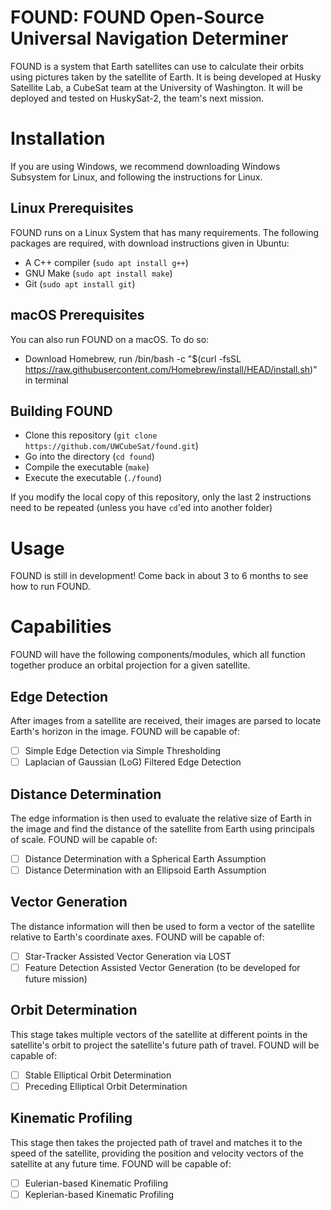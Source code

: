 # FOUND: FOUND Open-Source Universal Navigation Determiner

FOUND is a system that Earth satellites can use to calculate their orbits using pictures taken by the satellite of Earth. It is being developed at Husky Satellite Lab, a CubeSat team at the University of Washington. It will be deployed and tested on HuskySat-2, the team's next mission.

# Installation

If you are using Windows, we recommend downloading Windows Subsystem for Linux, and following the instructions for Linux.

## Linux Prerequisites
FOUND runs on a Linux System that has many requirements. The following packages are required, with download instructions given in Ubuntu:
- A C++ compiler (`sudo apt install g++`)
- GNU Make (`sudo apt install make`)
- Git (`sudo apt install git`)

## macOS Prerequisites
You can also run FOUND on a macOS. To do so:
- Download Homebrew, run /bin/bash -c "$(curl -fsSL https://raw.githubusercontent.com/Homebrew/install/HEAD/install.sh)" in terminal

## Building FOUND
- Clone this repository (`git clone https://github.com/UWCubeSat/found.git`)
- Go into the directory (`cd found`)
- Compile the executable (`make`)
- Execute the executable (`./found`)

If you modify the local copy of this repository, only the last 2 instructions need to be repeated (unless you have `cd`'ed into another folder)


# Usage
FOUND is still in development! Come back in about 3 to 6 months to see how to run FOUND.

# Capabilities
FOUND will have the following components/modules, which all function together produce an orbital projection for a given satellite.

## Edge Detection
After images from a satellite are received, their images are parsed to locate Earth's horizon in the image. FOUND will be capable of:
- [ ] Simple Edge Detection via Simple Thresholding
- [ ] Laplacian of Gaussian (LoG) Filtered Edge Detection

## Distance Determination
The edge information is then used to evaluate the relative size of Earth in the image and find the distance of the satellite from Earth using principals of scale. FOUND will be capable of:
- [ ] Distance Determination with a Spherical Earth Assumption
- [ ] Distance Determination with an Ellipsoid Earth Assumption

## Vector Generation
The distance information will then be used to form a vector of the satellite relative to Earth's coordinate axes. FOUND will be capable of:
- [ ] Star-Tracker Assisted Vector Generation via LOST
- [ ] Feature Detection Assisted Vector Generation (to be developed for future mission)

## Orbit Determination
This stage takes multiple vectors of the satellite at different points in the satellite's orbit to project the satellite's future path of travel. FOUND will be capable of:
- [ ] Stable Elliptical Orbit Determination
- [ ] Preceding Elliptical Orbit Determination

## Kinematic Profiling
This stage then takes the projected path of travel and matches it to the speed of the satellite, providing the position and velocity vectors of the satellite at any future time. FOUND will be capable of:
- [ ] Eulerian-based Kinematic Profiling
- [ ] Keplerian-based Kinematic Profiling